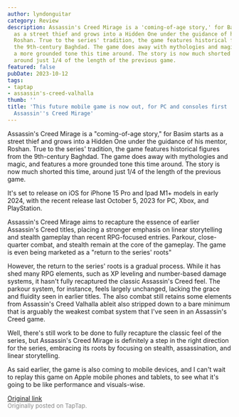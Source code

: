 ```yaml
---
author: lyndonguitar
category: Review
description: Assassin's Creed Mirage is a 'coming-of-age story,' for Basim starts
  as a street thief and grows into a Hidden One under the guidance of his mentor,
  Roshan. True to the series' tradition, the game features historical figures from
  the 9th-century Baghdad. The game does away with mythologies and magic, and features
  a more grounded tone this time around. The story is now much shorted this time,
  around just 1/4 of the length of the previous game.
featured: false
pubDate: 2023-10-12
tags:
- taptap
- assassin's-creed-valhalla
thumb: ''
title: 'This future mobile game is now out, for PC and consoles first | Impressions:
  Assassin''s Creed Mirage'
---
```


Assassin's Creed Mirage is a "coming-of-age story," for Basim starts as a street thief and grows into a Hidden One under the guidance of his mentor, Roshan. True to the series' tradition, the game features historical figures from the 9th-century Baghdad. The game does away with mythologies and magic, and features a more grounded tone this time around. The story is now much shorted this time, around just 1/4 of the length of the previous game.

It's set to release on iOS for iPhone 15 Pro and Ipad M1+ models in early 2024, with the recent release last October 5, 2023 for PC, Xbox, and PlayStation.

Assassin's Creed Mirage aims to recapture the essence of earlier Assassin's Creed titles, placing a stronger emphasis on linear storytelling and stealth gameplay than recent RPG-focused entries. Parkour, close-quarter combat, and stealth remain at the core of the gameplay. The game is even being marketed as a "return to the series' roots"

However, the return to the series' roots is a gradual process. While it has shed many RPG elements, such as XP leveling and number-based damage systems, it hasn't fully recaptured the classic Assassin's Creed feel. The parkour system, for instance, feels largely unchanged, lacking the grace and fluidity seen in earlier titles. The also combat still retains some elements from Assassin's Creed Valhalla ableit also stripped down to a bare minimum that is arguably the weakest combat system that I've seen in an Assassin's Creed game.

Well, there's still work to be done to fully recapture the classic feel of the series, but Assassin's Creed Mirage is definitely a step in the right direction for the series, embracing its roots by focusing on stealth, assassination, and linear storytelling.

As said earlier, the game is also coming to mobile devices, and I can't wait to replay this game on Apple mobile phones and tablets, to see what it's going to be like performance and visuals-wise.

[Original link](https://www.taptap.io/post/6422818)<br><span style="font-size: 0.95em; color: #888;">Originally posted on TapTap.</span>